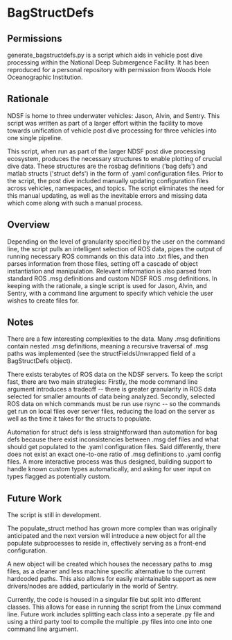 # BagStructDefs

## Permissions
generate_bagstructdefs.py is a script which aids in vehicle post dive processing within the National Deep Submergence Facility.
It has been reproduced for a personal repository with permission from Woods Hole Oceanographic Institution. 

## Rationale 
NDSF is home to three underwater vehicles: Jason, Alvin, and Sentry. This script was written as part of a larger effort within the facility to move towards unification of vehicle post dive processing for three vehicles into one single pipeline.  

This script, when run as part of the larger NDSF post dive processing ecosystem, produces the necessary structures to enable plotting of crucial dive data. These structures are the rosbag definitions ('bag defs') and matlab structs ('struct defs') in the form of .yaml configuration files. Prior to the script, the post dive included manually updating configuration files across vehicles, namespaces, and topics. The script eliminates the need for this manual updating, as well as the inevitable errors and missing data which come along with such a manual process.  

## Overview 
Depending on the level of granularity specified by the user on the command line, the script pulls an intelligent selection of ROS data, pipes the output of running necessary ROS commands on this data into .txt files, and then parses information from those files, setting off a cascade of object instantiation and manipulation. Relevant information is also parsed from standard ROS .msg definitions and custom NDSF ROS .msg definitions. In keeping with the rationale, a single script is used for Jason, Alvin, and Sentry, with a command line argument to specify which vehicle the user wishes to create files for. 

## Notes 
There are a few interesting complexities to the data. Many .msg definitions contain nested .msg definitions, meaning a recursive traversal of .msg paths was implemented (see the structFieldsUnwrapped field of a BagStructDefs object). 

There exists terabytes of ROS data on the NDSF servers. To keep the script fast, there are two main strategies: Firstly, the mode command line argument introduces a tradeoff -- there is greater granularity in ROS data selected for smaller amounts of data being analyzed. Secondly, selected ROS data on which commands must be run use rsync -- so the commands get run on local files over server files, reducing the load on the server as well as the time it takes for the structs to populate. 

Automation for struct defs is less straightforward than automation for bag defs because there exist inconsistencies between .msg def files and what should get populated to the .yaml configuration files. Said differently, there does not exist an exact one-to-one ratio of .msg definitions to .yaml config files. A more interactive process was thus designed, building support to handle known custom types automatically, and asking for user input on types flagged as potentially custom. 

## Future Work 
The script is still in development. 

The populate_struct method has grown more complex than was originally anticipated and the next version will introduce a new object for all the populate subprocesses to reside in, effectively serving as a front-end configuration. 

A new object will be created which houses the necessary paths to .msg files, as a cleaner and less machine specific alternative to the current hardcoded paths. This also allows for easily maintainable support as new drivers/nodes are added, particularly in the world of Sentry.  

Currently, the code is housed in a singular file but split into different classes. This allows for ease in running the script from the Linux command line. Future work includes splitting each class into a seperate .py file and using a third party tool to compile the multiple .py files into one into one command line argument. 

